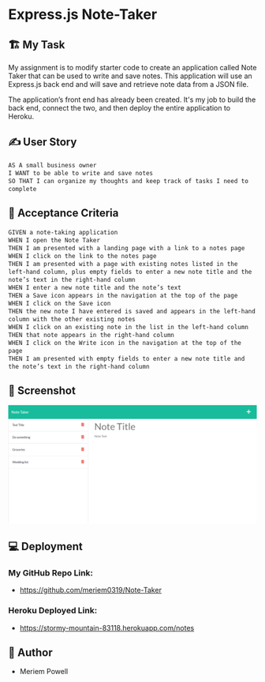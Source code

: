 # Express.js Note-Taker

## 🏗️ My Task

My assignment is to modify starter code to create an application called Note Taker that can be used to write and save notes. This application will use an Express.js back end and will save and retrieve note data from a JSON file.

The application’s front end has already been created. It's my job to build the back end, connect the two, and then deploy the entire application to Heroku.


## ✍️ User Story

```
AS A small business owner
I WANT to be able to write and save notes
SO THAT I can organize my thoughts and keep track of tasks I need to complete
```


## 🚦 Acceptance Criteria

```
GIVEN a note-taking application
WHEN I open the Note Taker
THEN I am presented with a landing page with a link to a notes page
WHEN I click on the link to the notes page
THEN I am presented with a page with existing notes listed in the left-hand column, plus empty fields to enter a new note title and the note’s text in the right-hand column
WHEN I enter a new note title and the note’s text
THEN a Save icon appears in the navigation at the top of the page
WHEN I click on the Save icon
THEN the new note I have entered is saved and appears in the left-hand column with the other existing notes
WHEN I click on an existing note in the list in the left-hand column
THEN that note appears in the right-hand column
WHEN I click on the Write icon in the navigation at the top of the page
THEN I am presented with empty fields to enter a new note title and the note’s text in the right-hand column
```

## 📸 Screenshot

<img src="./img/noteTaker.png">


## 💻 Deployment
 
### My GitHub Repo Link:
* https://github.com/meriem0319/Note-Taker

### Heroku Deployed Link:
* https://stormy-mountain-83118.herokuapp.com/notes

## 📜 Author
* Meriem Powell

